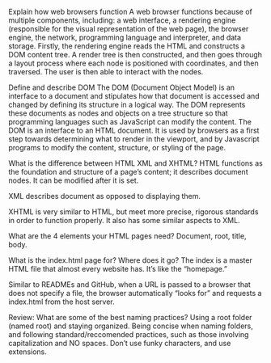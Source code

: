 Explain how web browsers function
A web browser functions because of multiple components, including: a web interface, a rendering engine (responsible for the visual representation of the web page), the browser engine, the network, programming language and interpreter, and data storage. Firstly, the rendering engine reads the HTML and constructs a DOM content tree. A render tree is then constructed, and then goes through a layout process where each node is positioned with coordinates, and then traversed. The user is then able to interact with the nodes. 

Define and describe DOM
The DOM (Document Object Model) is an interface to a document and stipulates how that document is accessed and changed by defining its structure in a logical way. The DOM represents these documents as nodes and objects on a tree structure so that programming languages such as JavaScript can modify the content. The DOM is an interface to an HTML document. It is used by browsers as a first step towards determining what to render in the viewport, and by Javascript programs to modify the content, structure, or styling of the page.

What is the difference between HTML XML and XHTML?
HTML functions as the foundation and structure of a page’s content; it describes document nodes. It can be modified after it is set.

XML describes document as opposed to displaying them.

XHTML is very similar to HTML, but meet more precise, rigorous standards in order to function properly. It also has some similar aspects to XML.

What are the 4 elements your HTML pages need?
Document, root, title, body.

What is the index.html page for? Where does it go?
The index is a master HTML file that almost every website has. It’s like the “homepage.”

Similar to READMEs and GitHub, when a URL is passed to a browser that does not specify a file, the browser automatically “looks for” and requests a index.html from the host server.

Review: What are some of the best naming practices?
Using a root folder (named root) and staying organized.
Being concise when naming folders, and following standard/reccomended practices, such as those involving capitalization and NO spaces. Don’t use funky characters, and use extensions.
